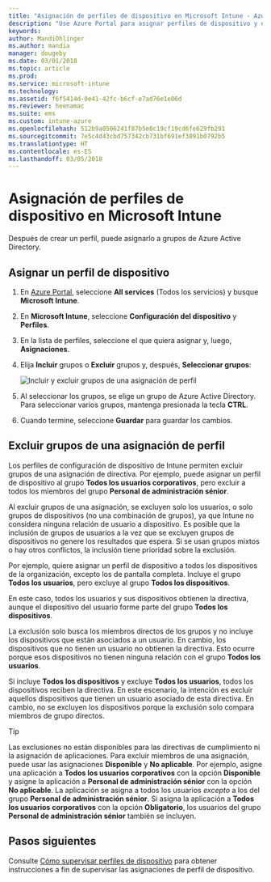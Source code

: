 ```yaml
---
title: "Asignación de perfiles de dispositivo en Microsoft Intune - Azure | Microsoft Docs"
description: "Use Azure Portal para asignar perfiles de dispositivo y directivas a los usuarios y dispositivos, y obtenga información sobre cómo excluir grupos de una asignación de perfil en Microsoft InTune"
keywords: 
author: MandiOhlinger
ms.author: mandia
manager: dougeby
ms.date: 03/01/2018
ms.topic: article
ms.prod: 
ms.service: microsoft-intune
ms.technology: 
ms.assetid: f6f5414d-0e41-42fc-b6cf-e7ad76e1e06d
ms.reviewer: heenamac
ms.suite: ems
ms.custom: intune-azure
ms.openlocfilehash: 512b9a0506241f87b5e0c19cf19cd6fe629fb291
ms.sourcegitcommit: 7e5c4d43cbd757342cb731bf691ef3891b0792b5
ms.translationtype: HT
ms.contentlocale: es-ES
ms.lasthandoff: 03/05/2018
---
```

# <a name="assign-user-and-device-profiles-in-microsoft-intune"></a>Asignación de perfiles de dispositivo en Microsoft Intune 

Después de crear un perfil, puede asignarlo a grupos de Azure Active Directory.

## <a name="assign-a-device-profile"></a>Asignar un perfil de dispositivo

1. En [Azure Portal](https://portal.azure.com), seleccione **All services** (Todos los servicios) y busque **Microsoft Intune**.
2. En **Microsoft Intune**, seleccione **Configuración del dispositivo** y **Perfiles**. 
3. En la lista de perfiles, seleccione el que quiera asignar y, luego, **Asignaciones**.
4. Elija **Incluir** grupos o **Excluir** grupos y, después, **Seleccionar grupos**:  

    ![Incluir y excluir grupos de una asignación de perfil](./media/group-include-exclude.png)

5. Al seleccionar los grupos, se elige un grupo de Azure Active Directory. Para seleccionar varios grupos, mantenga presionada la tecla **CTRL**.
6. Cuando termine, seleccione **Guardar** para guardar los cambios.

## <a name="exclude-groups-from-a-profile-assignment"></a>Excluir grupos de una asignación de perfil

Los perfiles de configuración de dispositivo de Intune permiten excluir grupos de una asignación de directiva. Por ejemplo, puede asignar un perfil de dispositivo al grupo **Todos los usuarios corporativos**, pero excluir a todos los miembros del grupo **Personal de administración sénior**.

Al excluir grupos de una asignación, se excluyen solo los usuarios, o solo grupos de dispositivos (no una combinación de grupos), ya que Intune no considera ninguna relación de usuario a dispositivo. Es posible que la inclusión de grupos de usuarios a la vez que se excluyen grupos de dispositivos no genere los resultados que espera. Si se usan grupos mixtos o hay otros conflictos, la inclusión tiene prioridad sobre la exclusión.

Por ejemplo, quiere asignar un perfil de dispositivo a todos los dispositivos de la organización, excepto los de pantalla completa. Incluye el grupo **Todos los usuarios**, pero excluye al grupo **Todos los dispositivos**.

En este caso, todos los usuarios y sus dispositivos obtienen la directiva, aunque el dispositivo del usuario forme parte del grupo **Todos los dispositivos**. 

La exclusión solo busca los miembros directos de los grupos y no incluye los dispositivos que están asociados a un usuario. En cambio, los dispositivos que no tienen un usuario no obtienen la directiva. Esto ocurre porque esos dispositivos no tienen ninguna relación con el grupo **Todos los usuarios**. 

Si incluye **Todos los dispositivos** y excluye **Todos los usuarios**, todos los dispositivos reciben la directiva. En este escenario, la intención es excluir aquellos dispositivos que tienen un usuario asociado de esta directiva. En cambio, no se excluyen los dispositivos porque la exclusión solo compara miembros de grupo directos. 

>[!TIP]
>Las exclusiones no están disponibles para las directivas de cumplimiento ni la asignación de aplicaciones. Para excluir miembros de una asignación, puede usar las asignaciones **Disponible** y **No aplicable**. Por ejemplo, asigne una aplicación a **Todos los usuarios corporativos** con la opción **Disponible** y asigne la aplicación a **Personal de administración sénior** con la opción **No aplicable**. La aplicación se asigna a todos los usuarios *excepto* a los del grupo **Personal de administración sénior**. Si asigna la aplicación a **Todos los usuarios corporativos** con la opción **Obligatorio**, los usuarios del grupo **Personal de administración sénior** también se incluyen.
    
## <a name="next-steps"></a>Pasos siguientes
Consulte [Cómo supervisar perfiles de dispositivo](device-profile-monitor.md) para obtener instrucciones a fin de supervisar las asignaciones de perfil de dispositivo.